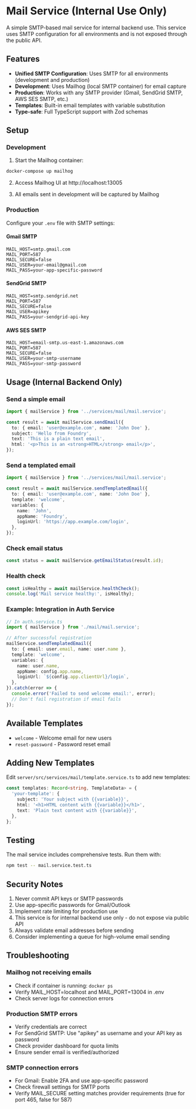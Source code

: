 # Mail Service (Internal Use Only)

A simple SMTP-based mail service for internal backend use. This service uses SMTP configuration for all environments and is not exposed through the public API.

## Features

- **Unified SMTP Configuration**: Uses SMTP for all environments (development and production)
- **Development**: Uses Mailhog (local SMTP container) for email capture
- **Production**: Works with any SMTP provider (Gmail, SendGrid SMTP, AWS SES SMTP, etc.)
- **Templates**: Built-in email templates with variable substitution
- **Type-safe**: Full TypeScript support with Zod schemas

## Setup

### Development

1. Start the Mailhog container:
```bash
docker-compose up mailhog
```

2. Access Mailhog UI at http://localhost:13005

3. All emails sent in development will be captured by Mailhog

### Production

Configure your `.env` file with SMTP settings:

#### Gmail SMTP
```env
MAIL_HOST=smtp.gmail.com
MAIL_PORT=587
MAIL_SECURE=false
MAIL_USER=your-email@gmail.com
MAIL_PASS=your-app-specific-password
```

#### SendGrid SMTP
```env
MAIL_HOST=smtp.sendgrid.net
MAIL_PORT=587
MAIL_SECURE=false
MAIL_USER=apikey
MAIL_PASS=your-sendgrid-api-key
```

#### AWS SES SMTP
```env
MAIL_HOST=email-smtp.us-east-1.amazonaws.com
MAIL_PORT=587
MAIL_SECURE=false
MAIL_USER=your-smtp-username
MAIL_PASS=your-smtp-password
```

## Usage (Internal Backend Only)

### Send a simple email

```typescript
import { mailService } from '../services/mail/mail.service';

const result = await mailService.sendEmail({
  to: { email: 'user@example.com', name: 'John Doe' },
  subject: 'Hello from Foundry',
  text: 'This is a plain text email',
  html: '<p>This is an <strong>HTML</strong> email</p>',
});
```

### Send a templated email

```typescript
import { mailService } from '../services/mail/mail.service';

const result = await mailService.sendTemplatedEmail({
  to: { email: 'user@example.com', name: 'John Doe' },
  template: 'welcome',
  variables: {
    name: 'John',
    appName: 'Foundry',
    loginUrl: 'https://app.example.com/login',
  },
});
```

### Check email status

```typescript
const status = await mailService.getEmailStatus(result.id);
```

### Health check

```typescript
const isHealthy = await mailService.healthCheck();
console.log('Mail service healthy:', isHealthy);
```

### Example: Integration in Auth Service

```typescript
// In auth.service.ts
import { mailService } from './mail/mail.service';

// After successful registration
mailService.sendTemplatedEmail({
  to: { email: user.email, name: user.name },
  template: 'welcome',
  variables: {
    name: user.name,
    appName: config.app.name,
    loginUrl: `${config.app.clientUrl}/login`,
  },
}).catch(error => {
  console.error('Failed to send welcome email:', error);
  // Don't fail registration if email fails
});
```

## Available Templates

- `welcome` - Welcome email for new users
- `reset-password` - Password reset email

## Adding New Templates

Edit `server/src/services/mail/template.service.ts` to add new templates:

```typescript
const templates: Record<string, TemplateData> = {
  'your-template': {
    subject: 'Your subject with {{variable}}',
    html: '<h1>HTML content with {{variable}}</h1>',
    text: 'Plain text content with {{variable}}',
  },
};
```

## Testing

The mail service includes comprehensive tests. Run them with:

```bash
npm test -- mail.service.test.ts
```

## Security Notes

1. Never commit API keys or SMTP passwords
2. Use app-specific passwords for Gmail/Outlook
3. Implement rate limiting for production use
4. This service is for internal backend use only - do not expose via public API
5. Always validate email addresses before sending
6. Consider implementing a queue for high-volume email sending

## Troubleshooting

### Mailhog not receiving emails
- Check if container is running: `docker ps`
- Verify MAIL_HOST=localhost and MAIL_PORT=13004 in .env
- Check server logs for connection errors

### Production SMTP errors
- Verify credentials are correct
- For SendGrid SMTP: Use "apikey" as username and your API key as password
- Check provider dashboard for quota limits
- Ensure sender email is verified/authorized

### SMTP connection errors
- For Gmail: Enable 2FA and use app-specific password
- Check firewall settings for SMTP ports
- Verify MAIL_SECURE setting matches provider requirements (true for port 465, false for 587)
